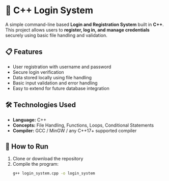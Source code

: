 # 🔐 C++ Login System

A simple command-line based **Login and Registration System** built in **C++**.  
This project allows users to **register, log in, and manage credentials** securely using basic file handling and validation.

## 📋 Features
- User registration with username and password  
- Secure login verification  
- Data stored locally using file handling  
- Basic input validation and error handling  
- Easy to extend for future database integration  

## 🛠️ Technologies Used
- **Language:** C++  
- **Concepts:** File Handling, Functions, Loops, Conditional Statements  
- **Compiler:** GCC / MinGW / any C++17+ supported compiler  

## 🚀 How to Run
1. Clone or download the repository  
2. Compile the program:
   ```bash
   g++ login_system.cpp -o login_system

